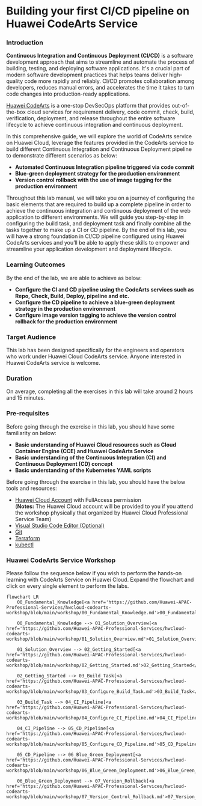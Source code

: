 # Building your first CI/CD pipeline on Huawei CodeArts Service

### Introduction

**Continuous Integration and Continuous Deployment (CI/CD)** is a software development approach that aims to streamline and automate the process of building, testing, and deploying software applications. It's a crucial part of modern software development practices that helps teams deliver high-quality code more rapidly and reliably. CI/CD promotes collaboration among developers, reduces manual errors, and accelerates the time it takes to turn code changes into production-ready applications.

[Huawei CodeArts](https://support.huaweicloud.com/intl/en-us/devcloud/index.html) is a one-stop DevSecOps platform that provides out-of-the-box cloud services for requirement delivery, code commit, check, build, verification, deployment, and release throughout the entire software lifecycle to achieve continuous integration and continuous deployment.

In this comprehensive guide, we will explore the world of CodeArts service on Huawei Cloud, leverage the features provided in the CodeArts service to build different Continuous Integration and Continuous Deployment pipeline to demonstrate different scenarios as below:
* **Automated Continuous Integration pipeline triggered via code commit**
* **Blue-green deployment strategy for the production environment**
* **Version control rollback with the use of image tagging for the production environment**

Throughout this lab manual, we will take you on a journey of configuring the basic elements that are required to build up a complete pipeline in order to achieve the continuous integration and continuous deployment of the web application to different environments. We will guide you step-by-step in configuring the build task, and deployment task and finally combine all the tasks together to make up a CI or CD pipeline. By the end of this lab, you will have a strong foundation in CI/CD pipeline configured using Huawei CodeArts services and you’ll be able to apply these skills to empower and streamline your application development and deployment lifecycle.

### Learning Outcomes

By the end of the lab, we are able to achieve as below:
* **Configure the CI and CD pipeline using the CodeArts services such as Repo, Check, Build, Deploy, pipeline and etc.**
* **Configure the CD pipeline to achieve a blue-green deployment strategy in the production environment**
* **Configure image version tagging to achieve the version control rollback for the production environment**

### Target Audience

This lab has been designed specifically for the engineers and operators who work under Huawei Cloud CodeArts service. Anyone interested in Huawei CodeArts service is welcome.

### Duration

On average, completing all the exercises in this lab will take around 2 hours and 15 minutes.

### Pre-requisites

Before going through the exercise in this lab, you should have some familiarity on below:
* **Basic understanding of Huawei Cloud resources such as Cloud Container Engine (CCE) and Huawei CodeArts Service**
* **Basic understanding of the Continuous Integration (CI) and Continuous Deployment (CD) concept**
* **Basic understanding of the Kubernetes YAML scripts**

Before going through the exercise in this lab, you should have the below tools and resources:

* [Huawei Cloud Account](https://auth.huaweicloud.com/authui/login.html?service=https://console-intl.huaweicloud.com/console/#/login) with FullAccess permission <br> (**Notes:** The Huawei Cloud account will be provided to you if you attend the workshop physically that organized by Huawei Cloud Professional Service Team)
* [Visual Studio Code Editor (Optional)](https://code.visualstudio.com/download)
* [Git](https://git-scm.com/downloads)
* [Terraform](https://developer.hashicorp.com/terraform/tutorials/aws-get-started/install-cli)
* [kubectl](https://kubernetes.io/docs/tasks/tools/)

### Huawei CodeArts Service Workshop

Please follow the sequence below if you wish to perform the hands-on learning with CodeArts Service on Huawei Cloud. Expand the flowchart and click on every single element to perform the labs.

```mermaid
flowchart LR
    00_Fundamental_Knowledge[<a href='https://github.com/Huawei-APAC-Professional-Services/hwcloud-codearts-workshop/blob/main/workshop/00_Fundamental_Knowledge.md'>00_Fundamental_Knowledge</a>]

    00_Fundamental_Knowledge --> 01_Solution_Overview[<a href='https://github.com/Huawei-APAC-Professional-Services/hwcloud-codearts-workshop/blob/main/workshop/01_Solution_Overview.md'>01_Solution_Overview</a>]

    01_Solution_Overview --> 02_Getting_Started[<a href='https://github.com/Huawei-APAC-Professional-Services/hwcloud-codearts-workshop/blob/main/workshop/02_Getting_Started.md'>02_Getting_Started</a>]

    02_Getting_Started --> 03_Build_Task[<a href='https://github.com/Huawei-APAC-Professional-Services/hwcloud-codearts-workshop/blob/main/workshop/03_Configure_Build_Task.md'>03_Build_Task</a>]

    03_Build_Task --> 04_CI_Pipeline[<a href='https://github.com/Huawei-APAC-Professional-Services/hwcloud-codearts-workshop/blob/main/workshop/04_Configure_CI_Pipeline.md'>04_CI_Pipeline</a>]

    04_CI_Pipeline --> 05_CD_Pipeline[<a href='https://github.com/Huawei-APAC-Professional-Services/hwcloud-codearts-workshop/blob/main/workshop/05_Configure_CD_Pipeline.md'>05_CD_Pipeline</a>]

    05_CD_Pipeline --> 06_Blue_Green_Deployment[<a href='https://github.com/Huawei-APAC-Professional-Services/hwcloud-codearts-workshop/blob/main/workshop/06_Blue_Green_Deployment.md'>06_Blue_Green_Deployment</a>]

    06_Blue_Green_Deployment --> 07_Version_Rollback[<a href='https://github.com/Huawei-APAC-Professional-Services/hwcloud-codearts-workshop/blob/main/workshop/07_Version_Control_Rollback.md'>07_Version_Rollback</a>]
```
